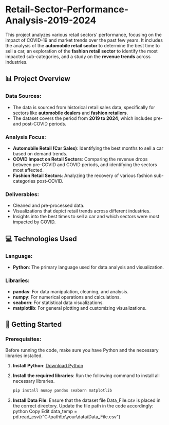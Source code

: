 # Retail-Sector-Performance-Analysis-2019-2024

This project analyzes various retail sectors' performance, focusing on the impact of COVID-19 and market trends over the past few years. It includes the analysis of the **automobile retail sector** to determine the best time to sell a car, an exploration of the **fashion retail sector** to identify the most impacted sub-categories, and a study on the **revenue trends** across industries.

## 📊 Project Overview

### Data Sources:
- The data is sourced from historical retail sales data, specifically for sectors like **automobile dealers** and **fashion retailers**.
- The dataset covers the period from **2019 to 2024**, which includes pre- and post-COVID periods.

### Analysis Focus:
- **Automobile Retail (Car Sales)**: Identifying the best months to sell a car based on demand trends.
- **COVID Impact on Retail Sectors**: Comparing the revenue drops between pre-COVID and COVID periods, and identifying the sectors most affected.
- **Fashion Retail Sectors**: Analyzing the recovery of various fashion sub-categories post-COVID.

### Deliverables:
- Cleaned and pre-processed data.
- Visualizations that depict retail trends across different industries.
- Insights into the best times to sell a car and which sectors were most impacted by COVID.

## 💻 Technologies Used

### Language:
- **Python**: The primary language used for data analysis and visualization.

### Libraries:
- **pandas**: For data manipulation, cleaning, and analysis.
- **numpy**: For numerical operations and calculations.
- **seaborn**: For statistical data visualizations.
- **matplotlib**: For general plotting and customizing visualizations.

## 📂 Getting Started

### Prerequisites:
Before running the code, make sure you have Python and the necessary libraries installed.

1. **Install Python**: [Download Python](https://www.python.org/downloads/)
2. **Install the required libraries**: Run the following command to install all necessary libraries.

   ```bash
   pip install numpy pandas seaborn matplotlib
3. **Install Data File**: Ensure that the dataset file Data_File.csv is placed in the correct directory. Update the file path in the code accordingly:
python
Copy
Edit
data_temp = pd.read_csv(r"C:\path\to\your\data\Data_File.csv")

